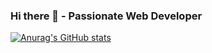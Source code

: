 ### Hi there 👋 - Passionate Web Developer

[![Anurag's GitHub stats](https://github-readme-stats.vercel.app/api?username=VuongPham&show_icons=true&theme=tokyonight)](https://github.com/vuongpham/github-readme-stats)

<!--
**VuongPham2001/VuongPham2001** is a ✨ _special_ ✨ repository because its `README.md` (this file) appears on your GitHub profile.

Here are some ideas to get you started:

- 🔭 I’m currently working on ...
- 🌱 I’m currently learning ...
- 👯 I’m looking to collaborate on ...
- 🤔 I’m looking for help with ...
- 💬 Ask me about ...
- 📫 How to reach me: ...
- 😄 Pronouns: ...
- ⚡ Fun fact: ...
-->
